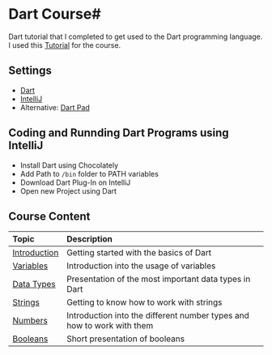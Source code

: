 # Dart Course#
Dart tutorial that I completed to get used to the Dart programming language. I used this [Tutorial](https://www.youtube.com/watch?v=5xlVP04905w) for the course.

## Settings ##
- [Dart](https://dart.dev/get-dart)
- [IntelliJ](https://www.jetbrains.com/idea/download/download-thanks.html?platform=windows&code=IIC)
- Alternative: [Dart Pad](https://dartpad.dev/?)

## Coding and Runnding Dart Programs using IntelliJ ##
- Install Dart using Chocolately
- Add Path to `/bin` folder to PATH variables
- Download Dart Plug-In on IntelliJ
- Open new Project using Dart

## Course Content ##

| Topic | Description |
| :------ | :----------- |
| [Introduction]() | Getting started with the basics of Dart |
| [Variables]() | Introduction into the usage of variables |
| [Data Types]() | Presentation of the most important data types in Dart |
| [Strings]() | Getting to know how to work with strings |
| [Numbers]()  | Introduction into the different number types and how to work with them|
| [Booleans]() | Short presentation of booleans |



